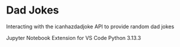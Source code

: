 # Dad Jokes
Interacting with the icanhazdadjoke API to provide random dad jokes 

Jupyter Notebook Extension for VS Code
Python 3.13.3
